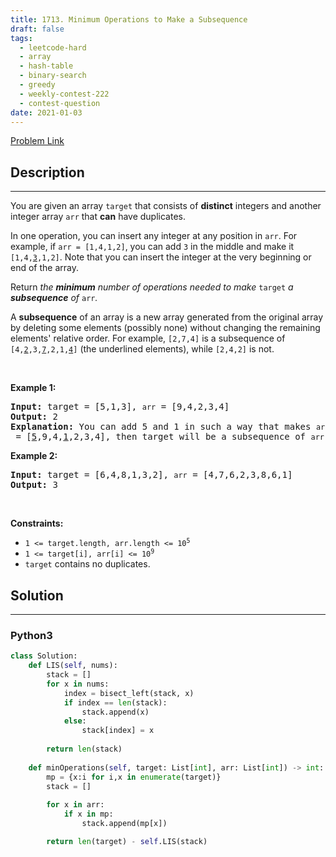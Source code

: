 ```yaml
---
title: 1713. Minimum Operations to Make a Subsequence
draft: false
tags: 
  - leetcode-hard
  - array
  - hash-table
  - binary-search
  - greedy
  - weekly-contest-222
  - contest-question
date: 2021-01-03
---
```


[Problem Link](https://leetcode.com/problems/minimum-operations-to-make-a-subsequence/)

## Description

---
<p>You are given an array <code>target</code> that consists of <strong>distinct</strong> integers and another integer array <code>arr</code> that <strong>can</strong> have duplicates.</p>

<p>In one operation, you can insert any integer at any position in <code>arr</code>. For example, if <code>arr = [1,4,1,2]</code>, you can add <code>3</code> in the middle and make it <code>[1,4,<u>3</u>,1,2]</code>. Note that you can insert the integer at the very beginning or end of the array.</p>

<p>Return <em>the <strong>minimum</strong> number of operations needed to make </em><code>target</code><em> a <strong>subsequence</strong> of </em><code>arr</code><em>.</em></p>

<p>A <strong>subsequence</strong> of an array is a new array generated from the original array by deleting some elements (possibly none) without changing the remaining elements&#39; relative order. For example, <code>[2,7,4]</code> is a subsequence of <code>[4,<u>2</u>,3,<u>7</u>,2,1,<u>4</u>]</code> (the underlined elements), while <code>[2,4,2]</code> is not.</p>

<p>&nbsp;</p>
<p><strong class="example">Example 1:</strong></p>

<pre>
<strong>Input:</strong> target = [5,1,3], <code>arr</code> = [9,4,2,3,4]
<strong>Output:</strong> 2
<strong>Explanation:</strong> You can add 5 and 1 in such a way that makes <code>arr</code> = [<u>5</u>,9,4,<u>1</u>,2,3,4], then target will be a subsequence of <code>arr</code>.
</pre>

<p><strong class="example">Example 2:</strong></p>

<pre>
<strong>Input:</strong> target = [6,4,8,1,3,2], <code>arr</code> = [4,7,6,2,3,8,6,1]
<strong>Output:</strong> 3
</pre>

<p>&nbsp;</p>
<p><strong>Constraints:</strong></p>

<ul>
	<li><code>1 &lt;= target.length, arr.length &lt;= 10<sup>5</sup></code></li>
	<li><code>1 &lt;= target[i], arr[i] &lt;= 10<sup>9</sup></code></li>
	<li><code>target</code> contains no duplicates.</li>
</ul>


## Solution

---
### Python3
``` py title='minimum-operations-to-make-a-subsequence'
class Solution:
    def LIS(self, nums):
        stack = []
        for x in nums:
            index = bisect_left(stack, x)
            if index == len(stack):
                stack.append(x)
            else:
                stack[index] = x
        
        return len(stack)
        
    def minOperations(self, target: List[int], arr: List[int]) -> int:
        mp = {x:i for i,x in enumerate(target)}
        stack = []
        
        for x in arr:
            if x in mp:
                stack.append(mp[x])

        return len(target) - self.LIS(stack)
                
```

